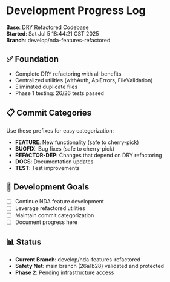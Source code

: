 # Development Progress Log

**Base**: DRY Refactored Codebase  
**Started**: Sat Jul  5 18:44:21 CST 2025  
**Branch**: develop/nda-features-refactored  

## ✅ **Foundation**
- Complete DRY refactoring with all benefits
- Centralized utilities (withAuth, ApiErrors, FileValidation)
- Eliminated duplicate files
- Phase 1 testing: 26/26 tests passed

## 📋 **Commit Categories**
Use these prefixes for easy categorization:

- **FEATURE**: New functionality (safe to cherry-pick)
- **BUGFIX**: Bug fixes (safe to cherry-pick)  
- **REFACTOR-DEP**: Changes that depend on DRY refactoring
- **DOCS**: Documentation updates
- **TEST**: Test improvements

## 🎯 **Development Goals**
- [ ] Continue NDA feature development
- [ ] Leverage refactored utilities
- [ ] Maintain commit categorization
- [ ] Document progress here

## 📊 **Status**
- **Current Branch**: develop/nda-features-refactored
- **Safety Net**: main branch (26a1b28) validated and protected
- **Phase 2**: Pending infrastructure access